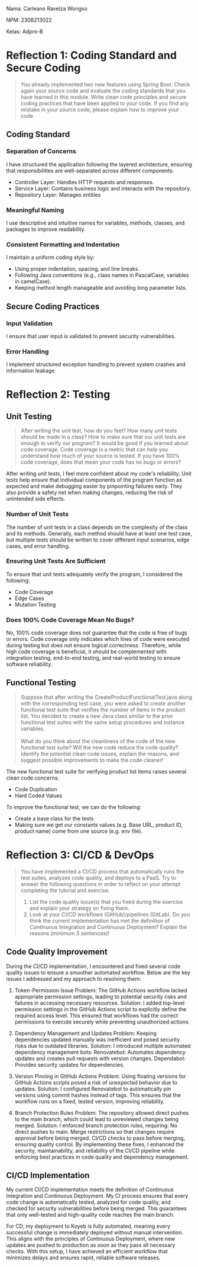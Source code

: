Nama: Carleano Ravelza Wongso

NPM: 2306213022

Kelas: Adpro-B

# Reflection 1: Coding Standard and Secure Coding
> You already implemented two new features using Spring Boot. Check again your source code and evaluate the coding standards that you have learned in this module. Write clean code principles and secure coding practices that have been applied to your code. If you find any mistake in your source code, please explain how to improve your code

##  Coding Standard

### Separation of Concerns

I have structured the application following the layered architecture, ensuring that responsibilities are well-separated across different components:

- Controller Layer: Handles HTTP requests and responses. 
- Service Layer: Contains business logic and interacts with the repository.
- Repository Layer: Manages entities

### Meaningful Naming

I use descriptive and intuitive names for variables, methods, classes, and packages to improve readability.

### Consistent Formatting and Indentation

I maintain a uniform coding style by:
- Using proper indentation, spacing, and line breaks.
- Following Java conventions (e.g., class names in PascalCase, variables in camelCase).
- Keeping method length manageable and avoiding long parameter lists.

## Secure Coding Practices

### Input Validation

I ensure that user input is validated to prevent security vulnerabilities.

### Error Handling

I implement structured exception handling to prevent system crashes and information leakage.

# Reflection 2: Testing

## Unit Testing

> After writing the unit test, how do you feel? How many unit tests should be made in a class? How to make sure that our unit tests are enough to verify our program? It would be good if you learned about code coverage. Code coverage is a metric that can help you understand how much of your source is tested. If you have 100% code coverage, does that mean your code has no bugs or errors? 

After writing unit tests, I feel more confident about my code's reliability. Unit tests help ensure that individual components of the program function as expected and make debugging easier by pinpointing failures early. They also provide a safety net when making changes, reducing the risk of unintended side effects.

### Number of Unit Tests

The number of unit tests in a class depends on the complexity of the class and its methods. Generally, each method should have at least one test case, but multiple tests should be written to cover different input scenarios, edge cases, and error handling. 

### Ensuring Unit Tests Are Sufficient

To ensure that unit tests adequately verify the program, I considered the following:
- Code Coverage
- Edge Cases
- Mutation Testing

### Does 100% Code Coverage Mean No Bugs?

No, 100% code coverage does not guarantee that the code is free of bugs or errors. Code coverage only indicates which lines of code were executed during testing but does not ensure logical correctness. Therefore, while high code coverage is beneficial, it should be complemented with integration testing, end-to-end testing, and real-world testing to ensure software reliability.

## Functional Testing

> Suppose that after writing the CreateProductFunctionalTest.java along with the corresponding test case, you were asked to create another functional test suite that verifies the number of items in the product list. You decided to create a new Java class similar to the prior functional test suites with the same setup procedures and instance variables. <br><br> What do you think about the cleanliness of the code of the new functional test suite? Will the new code reduce the code quality? Identify the potential clean code issues, explain the reasons, and suggest possible improvements to make the code cleaner!

The new functional test suite for verifying product list items raises several clean code concerns:

- Code Duplication
- Hard Coded Values

To improve the functional test, we can do the following:
- Create a base class for the tests
- Making sure we get our constants values (e.g. Base URL, product ID, product name) come from one source (e.g. env file).

# Reflection 3: CI/CD & DevOps

> You have implemented a CI/CD process that automatically runs the test suites, analyzes code quality, and deploys to a PaaS. Try to answer the following questions in order to reflect on your attempt completing the tutorial and exercise.
> 1. List the code quality issue(s) that you fixed during the exercise and explain your strategy on fixing them.
> 2. Look at your CI/CD workflows (GitHub)/pipelines (GitLab). Do you think the current implementation has met the definition of Continuous Integration and Continuous Deployment? Explain the reasons (minimum 3 sentences)!

## Code Quality Improvement

During the CI/CD implementation, I encountered and fixed several code quality issues to ensure a smoother automated workflow. Below are the key issues I addressed and my approach to resolving them:

1. Token-Permission Issue
Problem: The GitHub Actions workflow lacked appropriate permission settings, leading to potential security risks and failures in accessing necessary resources.
Solution: I added top-level permission settings in the GitHub Actions script to explicitly define the required access level. This ensured that workflows had the correct permissions to execute securely while preventing unauthorized actions.

2. Dependency Management and Updates
Problem: Keeping dependencies updated manually was inefficient and posed security risks due to outdated libraries.
Solution: I introduced multiple automated dependency management bots:
Renovatebot: Automates dependency updates and creates pull requests with version changes.
Dependabot: Provides security updates for dependencies.

4. Version Pinning in GitHub Actions
Problem: Using floating versions for GitHub Actions scripts posed a risk of unexpected behavior due to updates.
Solution: I configured Renovatebot to automatically pin versions using commit hashes instead of tags. This ensures that the workflow runs on a fixed, tested version, improving reliability.

5. Branch Protection Rules
Problem: The repository allowed direct pushes to the main branch, which could lead to unreviewed changes being merged.
Solution: I enforced branch protection rules, requiring:
No direct pushes to main.
Merge restrictions so that changes require approval before being merged.
CI/CD checks to pass before merging, ensuring quality control.
By implementing these fixes, I enhanced the security, maintainability, and reliability of the CI/CD pipeline while enforcing best practices in code quality and dependency management.

## CI/CD Implementation

My current CI/CD implementation meets the definition of Continuous Integration and Continuous Deployment. My CI process ensures that every code change is automatically tested, analyzed for code quality, and checked for security vulnerabilities before being merged. This guarantees that only well-tested and high-quality code reaches the main branch.

For CD, my deployment to Koyeb is fully automated, meaning every successful change is immediately deployed without manual intervention. This aligns with the principles of Continuous Deployment, where new updates are pushed to production as soon as they pass all necessary checks. With this setup, I have achieved an efficient workflow that minimizes delays and ensures rapid, reliable software releases.
